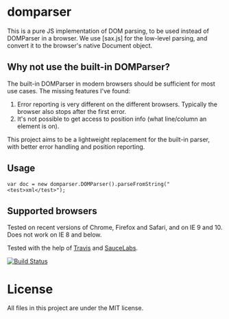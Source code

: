 # domparser

This is a pure JS implementation of DOM parsing, to be used instead of DOMParser in a browser. We use [sax.js] for
the low-level parsing, and convert it to the browser's native Document object.

## Why not use the built-in DOMParser?

The built-in DOMParser in modern browsers should be sufficient for most use cases. The missing features I've found:

1. Error reporting is very different on the different browsers. Typically the browser also stops after the first error.
2. It's not possible to get access to position info (what line/column an element is on).

This project aims to be a lightweight replacement for the built-in parser, with better error handling and position
reporting.

## Usage

    var doc = new domparser.DOMParser().parseFromString("<test>xml</test>");

## Supported browsers

Tested on recent versions of Chrome, Firefox and Safari, and on IE 9 and 10. Does not work on IE 8 and below.

Tested with the help of [Travis](https://travis-ci.org/embarkmobile/domparser.js) and [SauceLabs](https://saucelabs.com/u/rkistner).

[![Build Status](https://travis-ci.org/embarkmobile/domparser.js.png?branch=master)](https://travis-ci.org/embarkmobile/domparser.js)

# License

All files in this project are under the MIT license.
